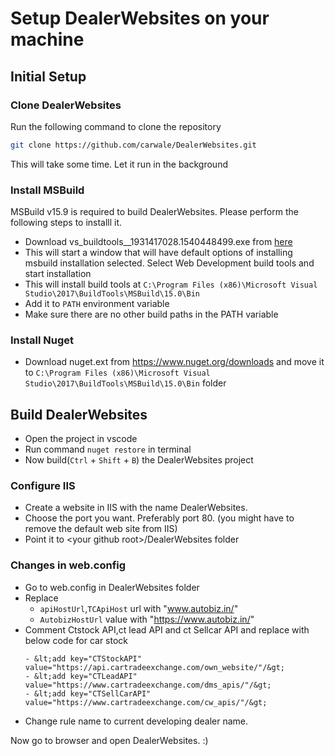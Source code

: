 # Setup DealerWebsites on your machine
## Initial Setup

### Clone DealerWebsites
Run the following command to clone the repository
```bash
git clone https://github.com/carwale/DealerWebsites.git
```
This will take some time. Let it run in the background

### Install MSBuild
MSBuild v15.9 is required to build DealerWebsites. Please perform the following steps to installl it.

- Download vs_buildtools__1931417028.1540448499.exe from [here](https://drive.google.com/file/d/1jIKC_JCgiWbyg-3pbGMpmvGOAMt_rF9U/view?usp=sharing)
- This will start a window that will have default options of installing msbuild installation selected. Select Web Development build tools and start installation
- This will install build tools at `C:\Program Files (x86)\Microsoft Visual Studio\2017\BuildTools\MSBuild\15.0\Bin`
- Add it to `PATH` environment variable
- Make sure there are no other build paths in the PATH variable


### Install Nuget
- Download nuget.ext from https://www.nuget.org/downloads and move it to `C:\Program Files (x86)\Microsoft Visual Studio\2017\BuildTools\MSBuild\15.0\Bin` folder

## Build DealerWebsites
- Open the project in vscode
- Run command `nuget restore` in terminal
- Now build(`Ctrl` + `Shift` + `B`) the DealerWebsites project
  
### Configure IIS
- Create a website in IIS with the name DealerWebsites.
- Choose the port you want. Preferably port 80. (you might have to remove the default web site from IIS)
- Point it to &lt;your github root&gt;/DealerWebsites folder

### Changes in web.config
- Go to web.config in DealerWebsites folder
- Replace 
    - `apiHostUrl`,`TCApiHost` url with "www.autobiz.in/"
    - `AutobizHostUrl` value with "https://www.autobiz.in/"
- Comment Ctstock API,ct lead API and ct Sellcar API and replace with below code for car stock
    ```
    - &lt;add key="CTStockAPI" value="https://api.cartradeexchange.com/own_website/"/&gt;
    - &lt;add key="CTLeadAPI" value="https://www.cartradeexchange.com/dms_apis/"/&gt;
    - &lt;add key="CTSellCarAPI" value="https://www.cartradeexchange.com/cw_apis/"/&gt;
    ```
- Change rule name to current developing dealer name.


Now go to browser and open DealerWebsites. :) 
